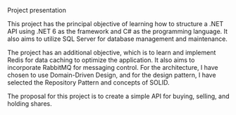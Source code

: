 Project presentation

This project has the principal objective of learning how to structure a .NET API using .NET 6 as the framework and C# as the programming language. It also aims to utilize SQL Server for database management and maintenance.

The project has an additional objective, which is to learn and implement Redis for data caching to optimize the application. It also aims to incorporate RabbitMQ for messaging control. For the architecture, I have chosen to use Domain-Driven Design, and for the design pattern, I have selected the Repository Pattern and concepts of SOLID.

The proposal for this project is to create a simple API for buying, selling, and holding shares.
